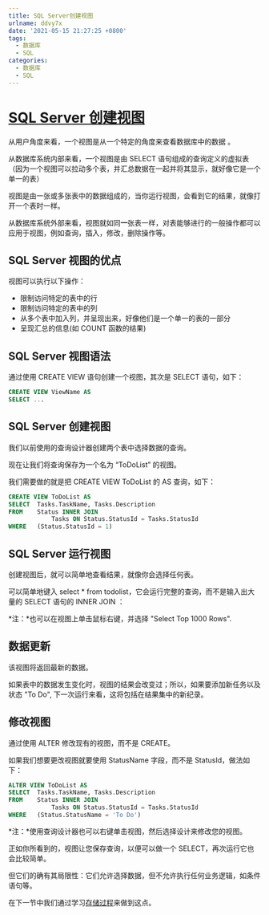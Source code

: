 ```yaml
---
title: SQL Server创建视图
urlname: ddvy7x
date: '2021-05-15 21:27:25 +0800'
tags:
  - 数据库
  - SQL
categories:
  - 数据库
  - SQL
---
```


# [SQL Server 创建视图](https://www.w3cschool.cn/sqlserver/sqlserver-xaz328n3.html)

从用户角度来看，一个视图是从一个特定的角度来查看数据库中的数据 。

从数据库系统内部来看，一个视图是由 SELECT 语句组成的查询定义的虚拟表（因为一个视图可以拉动多个表，并汇总数据在一起并将其显示，就好像它是一个单一的表）

视图是由一张或多张表中的数据组成的，当你运行视图，会看到它的结果，就像打开一个表时一样。

从数据库系统外部来看，视图就如同**一**张表一样，对表能够进行的一般操作都可以应用于视图，例如查询，插入，修改，删除操作等。

## SQL Server 视图的优点

视图可以执行以下操作：

- 限制访问特定的表中的行
- 限制访问特定的表中的列
- 从多个表中加入列，并呈现出来，好像他们是一个单一的表的一部分
- 呈现汇总的信息(如 COUNT 函数的结果)

## SQL Server 视图语法

通过使用 CREATE VIEW 语句创建一个视图，其次是 SELECT 语句，如下：

```sql
CREATE VIEW ViewName AS
SELECT ...
```

## SQL Server 创建视图

我们以前使用的查询设计器创建两个表中选择数据的查询。

现在让我们将查询保存为一个名为 “ToDoList” 的视图。

我们需要做的就是把 CREATE VIEW ToDoList 的 AS 查询，如下：

```sql
CREATE VIEW ToDoList AS
SELECT	Tasks.TaskName, Tasks.Description
FROM	Status INNER JOIN
			Tasks ON Status.StatusId = Tasks.StatusId
WHERE	(Status.StatusId = 1)
```

## SQL Server 运行视图

创建视图后，就可以简单地查看结果，就像你会选择任何表。

可以简单地键入 select \* from todolist，它会运行完整的查询，而不是输入出大量的 SELECT 语句的 INNER JOIN ：

*注：*也可以在视图上单击鼠标右键，并选择 "Select Top 1000 Rows".

## 数据更新

该视图将返回最新的数据。

如果表中的数据发生变化时，视图的结果会改变过；所以，如果要添加新任务以及状态 "To Do", 下一次运行来看，这将包括在结果集中的新纪录。

## 修改视图

通过使用 ALTER 修改现有的视图，而不是 CREATE。

如果我们想要更改视图就要使用 StatusName 字段，而不是 StatusId，做法如下：

```sql
ALTER VIEW ToDoList AS
SELECT	Tasks.TaskName, Tasks.Description
FROM	Status INNER JOIN
			Tasks ON Status.StatusId = Tasks.StatusId
WHERE	(Status.StatusName = 'To Do')
```

*注：*使用查询设计器也可以右键单击视图，然后选择设计来修改您的视图。

正如你所看到的，视图让您保存查询，以便可以做一个 SELECT，再次运行它也会比较简单。

但它们的确有其局限性：它们允许选择数据，但不允许执行任何业务逻辑，如条件语句等。

在下一节中我们通过学习[存储过程](https://www.w3cschool.cn/sqlserver/sqlserver-hw2328n6.html)来做到这点。
